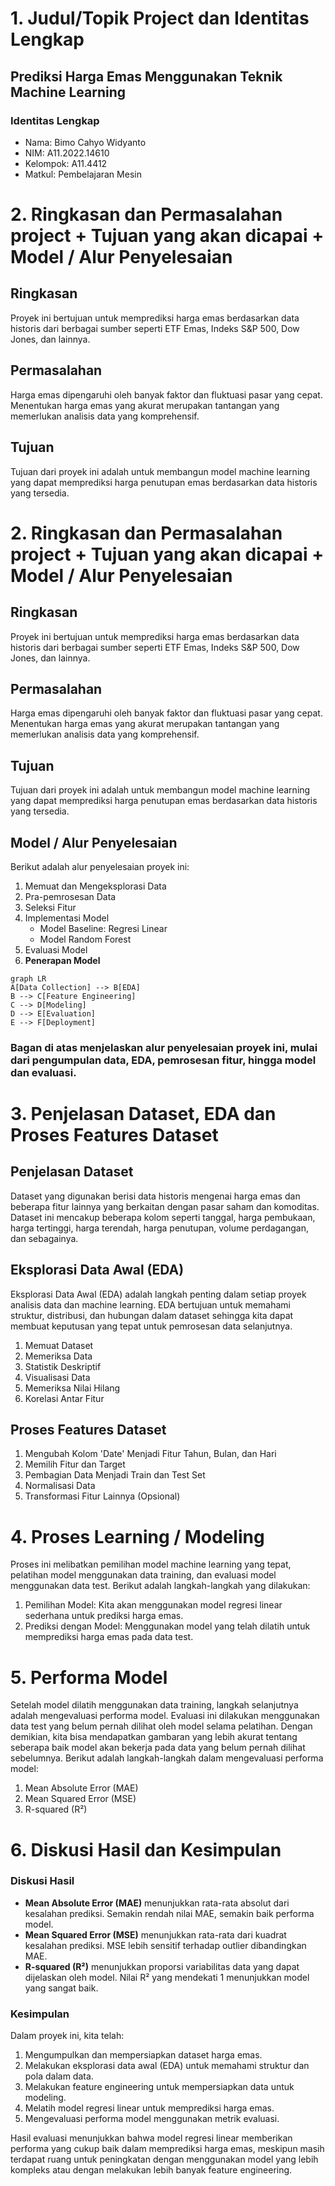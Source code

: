 # 1. **Judul/Topik Project dan Identitas Lengkap**
## Prediksi Harga Emas Menggunakan Teknik Machine Learning
### Identitas Lengkap
- Nama: Bimo Cahyo Widyanto
- NIM: A11.2022.14610
- Kelompok: A11.4412 
- Matkul: Pembelajaran Mesin

# 2. Ringkasan dan Permasalahan project + Tujuan yang akan dicapai + Model / Alur Penyelesaian

## Ringkasan
Proyek ini bertujuan untuk memprediksi harga emas berdasarkan data historis dari berbagai sumber seperti ETF Emas, Indeks S&P 500, Dow Jones, dan lainnya.

## Permasalahan
Harga emas dipengaruhi oleh banyak faktor dan fluktuasi pasar yang cepat. Menentukan harga emas yang akurat merupakan tantangan yang memerlukan analisis data yang komprehensif.

## Tujuan
Tujuan dari proyek ini adalah untuk membangun model machine learning yang dapat memprediksi harga penutupan emas berdasarkan data historis yang tersedia.

# 2. Ringkasan dan Permasalahan project + Tujuan yang akan dicapai + Model / Alur Penyelesaian

## Ringkasan
Proyek ini bertujuan untuk memprediksi harga emas berdasarkan data historis dari berbagai sumber seperti ETF Emas, Indeks S&P 500, Dow Jones, dan lainnya.

## Permasalahan
Harga emas dipengaruhi oleh banyak faktor dan fluktuasi pasar yang cepat. Menentukan harga emas yang akurat merupakan tantangan yang memerlukan analisis data yang komprehensif.

## Tujuan
Tujuan dari proyek ini adalah untuk membangun model machine learning yang dapat memprediksi harga penutupan emas berdasarkan data historis yang tersedia.


## Model / Alur Penyelesaian
Berikut adalah alur penyelesaian proyek ini:
1. Memuat dan Mengeksplorasi Data
2. Pra-pemrosesan Data
3. Seleksi Fitur
4. Implementasi Model
   - Model Baseline: Regresi Linear
   - Model Random Forest
5. Evaluasi Model
6. **Penerapan Model**

```mermaid
graph LR
A[Data Collection] --> B[EDA]
B --> C[Feature Engineering]
C --> D[Modeling]
D --> E[Evaluation]
E --> F[Deployment]
```
### Bagan di atas menjelaskan alur penyelesaian proyek ini, mulai dari pengumpulan data, EDA, pemrosesan fitur, hingga model dan evaluasi.

# 3. Penjelasan Dataset, EDA dan Proses Features Dataset
## Penjelasan Dataset
Dataset yang digunakan berisi data historis mengenai harga emas dan beberapa fitur lainnya yang berkaitan dengan pasar saham dan komoditas. Dataset ini mencakup beberapa kolom seperti tanggal, harga pembukaan, harga tertinggi, harga terendah, harga penutupan, volume perdagangan, dan sebagainya.

## Eksplorasi Data Awal (EDA)
Eksplorasi Data Awal (EDA) adalah langkah penting dalam setiap proyek analisis data dan machine learning. EDA bertujuan untuk memahami struktur, distribusi, dan hubungan dalam dataset sehingga kita dapat membuat keputusan yang tepat untuk pemrosesan data selanjutnya.

1. Memuat Dataset
2. Memeriksa Data
4. Statistik Deskriptif
5. Visualisasi Data
6. Memeriksa Nilai Hilang
7. Korelasi Antar Fitur

## Proses Features Dataset
1. Mengubah Kolom 'Date' Menjadi Fitur Tahun, Bulan, dan Hari
2. Memilih Fitur dan Target
3. Pembagian Data Menjadi Train dan Test Set
4. Normalisasi Data
5. Transformasi Fitur Lainnya (Opsional)

# 4. Proses Learning / Modeling

Proses ini melibatkan pemilihan model machine learning yang tepat, pelatihan model menggunakan data training, dan evaluasi model menggunakan data test. Berikut adalah langkah-langkah yang dilakukan:

1. Pemilihan Model:
   Kita akan menggunakan model regresi linear sederhana untuk prediksi harga emas.
2. Prediksi dengan Model:
   Menggunakan model yang telah dilatih untuk memprediksi harga emas pada data test.
   
# 5. Performa Model
Setelah model dilatih menggunakan data training, langkah selanjutnya adalah mengevaluasi performa model. Evaluasi ini dilakukan menggunakan data test yang belum pernah dilihat oleh model selama pelatihan. Dengan demikian, kita bisa mendapatkan gambaran yang lebih akurat tentang seberapa baik model akan bekerja pada data yang belum pernah dilihat sebelumnya. Berikut adalah langkah-langkah dalam mengevaluasi performa model:
1. Mean Absolute Error (MAE)
2. Mean Squared Error (MSE)
3. R-squared (R²)

# 6. Diskusi Hasil dan Kesimpulan

### Diskusi Hasil

- **Mean Absolute Error (MAE)** menunjukkan rata-rata absolut dari kesalahan prediksi. Semakin rendah nilai MAE, semakin baik performa model.
- **Mean Squared Error (MSE)** menunjukkan rata-rata dari kuadrat kesalahan prediksi. MSE lebih sensitif terhadap outlier dibandingkan MAE.
- **R-squared (R²)** menunjukkan proporsi variabilitas data yang dapat dijelaskan oleh model. Nilai R² yang mendekati 1 menunjukkan model yang sangat baik.

### Kesimpulan
Dalam proyek ini, kita telah:
1. Mengumpulkan dan mempersiapkan dataset harga emas.
2. Melakukan eksplorasi data awal (EDA) untuk memahami struktur dan pola dalam data.
3. Melakukan feature engineering untuk mempersiapkan data untuk modeling.
4. Melatih model regresi linear untuk memprediksi harga emas.
5. Mengevaluasi performa model menggunakan metrik evaluasi.

Hasil evaluasi menunjukkan bahwa model regresi linear memberikan performa yang cukup baik dalam memprediksi harga emas, meskipun masih terdapat ruang untuk peningkatan dengan menggunakan model yang lebih kompleks atau dengan melakukan lebih banyak feature engineering.

